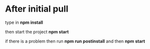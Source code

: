 # After initial pull

type in **npm install**

then start the project **npm start**

if there is a problem then run **npm run postinstall** and then **npm start**